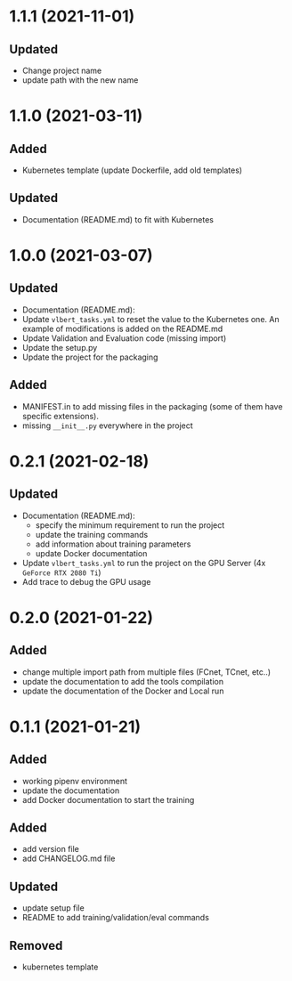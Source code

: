 # 1.1.1 (2021-11-01)
## Updated
* Change project name
* update path with the new name

# 1.1.0 (2021-03-11)
## Added
* Kubernetes template (update Dockerfile, add old templates)
## Updated
* Documentation (README.md) to fit with Kubernetes


# 1.0.0 (2021-03-07)
## Updated
* Documentation (README.md):
* Update `vlbert_tasks.yml` to reset the value to the Kubernetes one. An example of modifications is added on the README.md
* Update Validation and Evaluation code (missing import)
* Update the setup.py
* Update the project for the packaging

## Added
* MANIFEST.in to add missing files in the packaging (some of them have specific extensions).
* missing `__init__.py` everywhere in the project

# 0.2.1 (2021-02-18)
## Updated
* Documentation (README.md):
    * specify the minimum requirement to run the project
    * update the training commands
    * add information about training parameters
    * update Docker documentation
* Update `vlbert_tasks.yml` to run the project on the GPU Server (4x `GeForce RTX 2080 Ti`)
* Add trace to debug the GPU usage

# 0.2.0 (2021-01-22)
## Added
* change multiple import path from multiple files (FCnet, TCnet, etc..)
* update the documentation to add the tools compilation
* update the documentation of the Docker and Local run


# 0.1.1 (2021-01-21)
## Added
* working pipenv environment
* update the documentation
* add Docker documentation to start the training


## Added
* add version file
* add CHANGELOG.md file

## Updated
* update setup file
* README to add training/validation/eval commands

## Removed
* kubernetes template